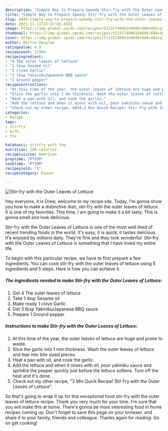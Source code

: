 ```yaml
---
description: "Simple Way to Prepare Speedy Stir-fry with the Outer Leaves of Lettuce"
title: "Simple Way to Prepare Speedy Stir-fry with the Outer Leaves of Lettuce"
slug: 4446-simple-way-to-prepare-speedy-stir-fry-with-the-outer-leaves-of-lettuce
date: 2021-11-11T15:22:03.432Z
image: https://img-global.cpcdn.com/recipes/5113174006169600/680x482cq70/stir-fry-with-the-outer-leaves-of-lettuce-recipe-main-photo.jpg
thumbnail: https://img-global.cpcdn.com/recipes/5113174006169600/680x482cq70/stir-fry-with-the-outer-leaves-of-lettuce-recipe-main-photo.jpg
cover: https://img-global.cpcdn.com/recipes/5113174006169600/680x482cq70/stir-fry-with-the-outer-leaves-of-lettuce-recipe-main-photo.jpg
author: Bertie Douglas
ratingvalue: 4.9
reviewcount: 11989
recipeingredient:
- "4 The outer leaves of lettuce"
- "1 tbsp Sesame oil"
- "1 clove Garlic"
- "3 tbsp YakinikuJapanese BBQ sauce"
- "1 Ground pepper"
recipeinstructions:
- "At this time of the year, the outer leaves of lettuce are huge and prone to waste."
- "Slice the garlic into 1 mm thickness. Wash the outer leaves of lettuce and tear into bite sized pieces."
- "Heat a pan with oil, and cook the garlic."
- "Add the lettuce and when it mixes with oil, pour yakiniku sauce and sprinkle the pepper quickly just before the lettuce softens. Turn off the heat and it&#39;s done."
- "Check out my other recipe, &#34;3 Min Quick Recipe! Stir Fry with the Outer Leaves of Lettuce&#34;."
categories:
- Recipe
tags:
- stirfry
- with
- the

katakunci: stirfry with the 
nutrition: 190 calories
recipecuisine: American
preptime: "PT35M"
cooktime: "PT39M"
recipeyield: "1"
recipecategory: Dinner

---
```



![Stir-fry with the Outer Leaves of Lettuce](https://img-global.cpcdn.com/recipes/5113174006169600/680x482cq70/stir-fry-with-the-outer-leaves-of-lettuce-recipe-main-photo.jpg)

Hey everyone, it is Drew, welcome to my recipe site. Today, I'm gonna show you how to make a distinctive dish, stir-fry with the outer leaves of lettuce. It is one of my favorites. This time, I am going to make it a bit tasty. This is gonna smell and look delicious.



Stir-fry with the Outer Leaves of Lettuce is one of the most well liked of recent trending foods in the world. It's easy, it is quick, it tastes delicious. It's enjoyed by millions daily. They're fine and they look wonderful. Stir-fry with the Outer Leaves of Lettuce is something that I have loved my entire life.


To begin with this particular recipe, we have to first prepare a few ingredients. You can cook stir-fry with the outer leaves of lettuce using 5 ingredients and 5 steps. Here is how you can achieve it.

<!--inarticleads1-->

##### The ingredients needed to make Stir-fry with the Outer Leaves of Lettuce:

1. Get 4 The outer leaves of lettuce
1. Take 1 tbsp Sesame oil
1. Make ready 1 clove Garlic
1. Get 3 tbsp Yakiniku/Japanese BBQ sauce
1. Prepare 1 Ground pepper




<!--inarticleads2-->

##### Instructions to make Stir-fry with the Outer Leaves of Lettuce:

1. At this time of the year, the outer leaves of lettuce are huge and prone to waste.
1. Slice the garlic into 1 mm thickness. Wash the outer leaves of lettuce and tear into bite sized pieces.
1. Heat a pan with oil, and cook the garlic.
1. Add the lettuce and when it mixes with oil, pour yakiniku sauce and sprinkle the pepper quickly just before the lettuce softens. Turn off the heat and it&#39;s done.
1. Check out my other recipe, &#34;3 Min Quick Recipe! Stir Fry with the Outer Leaves of Lettuce&#34;.




So that's going to wrap it up for this exceptional food stir-fry with the outer leaves of lettuce recipe. Thank you very much for your time. I'm sure that you will make this at home. There's gonna be more interesting food in home recipes coming up. Don't forget to save this page on your browser, and share it to your family, friends and colleague. Thanks again for reading. Go on get cooking!
